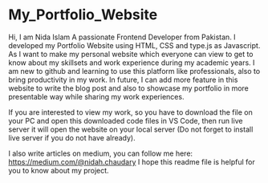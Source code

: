 # My_Portfolio_Website
Hi, I am Nida Islam A passionate Frontend Developer from Pakistan. 
I developed my Portfolio Website using HTML, CSS and type.js as Javascript. As I want to make my personal website which everyone can view to get to know about my skillsets and work experience during my academic years. I am new to github and learning to use this platform like professionals, also to bring productivity in my work.
In future, I can add more feature in this website to write the blog post and also to showcase my portfolio in more presentable way while sharing my work experiences.

If you are interested to view my work, so you have to download the file on your PC and open this downloaded code files in VS Code, then run live server it will open the website on your local server (Do not forget to install live server if you do not have already).

I also write articles on medium, you can follow me here: https://medium.com/@nidah.chaudary
I hope this readme file is helpful for you to know about my project.
